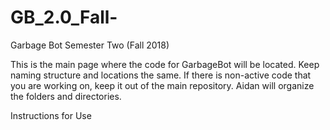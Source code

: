 # GB_2.0_Fall-
Garbage Bot Semester Two (Fall 2018) 

This is the main page where the code for GarbageBot will be located. Keep naming structure and locations the same. If there is non-active code that you are working on, keep it out of the main repository. Aidan will organize the folders and directories. 


Instructions for Use 





